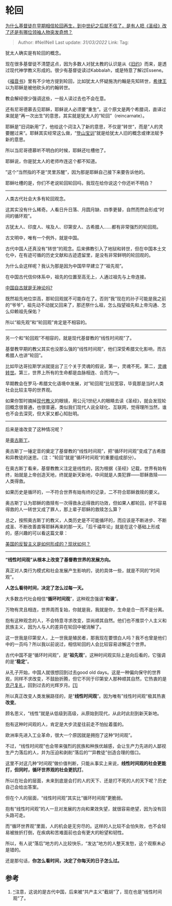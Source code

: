 # 轮回
[为什么基督徒在早期相信轮回再生，到中世纪之后就不信了，是有人把《圣经》改了还是有哪位领袖人物突发奇想？](https://www.zhihu.com/question/26531339/answer/2406368249)

> Author: #NellNell 
> Last update: *31/03/2022* 
> Link:
> Tag: 

犹太人确实是有轮回的概念。

现在很多基督徒不清楚这点，因为多数人对犹太教的认识是从《[旧约](https://www.zhihu.com/search?q=%E6%97%A7%E7%BA%A6&search_source=Entity&hybrid_search_source=Entity&hybrid_search_extra=%7B%22sourceType%22%3A%22answer%22%2C%22sourceId%22%3A2406368249%7D)》而来，是透过现代神学教义形成的。很少有基督徒读过Kabbalah，或是特意了解过Essene。

《[福音书](https://www.zhihu.com/search?q=%E7%A6%8F%E9%9F%B3%E4%B9%A6&search_source=Entity&hybrid_search_source=Entity&hybrid_search_extra=%7B%22sourceType%22%3A%22answer%22%2C%22sourceId%22%3A2406368249%7D)》里有不少地方提到轮回，比如犹太人怀疑施洗约翰是先知转世，[希律王](https://www.zhihu.com/search?q=%E5%B8%8C%E5%BE%8B%E7%8E%8B&search_source=Entity&hybrid_search_source=Entity&hybrid_search_extra=%7B%22sourceType%22%3A%22answer%22%2C%22sourceId%22%3A2406368249%7D)以为耶稣是被他砍头的约翰转世。

教会解经很少强调这些，一般人读过去也不会在意。

还有尼哥德慕去见耶稣，耶稣说人必须要“重生”。这个原文是两个希腊词，直译过来就是“再一次出生”的意思，其实就是犹太人的“轮回”（reincarnate）。

耶稣是”旧词新用“了，他给这个词注入了新的意思，不仅是”转世“，而是”人的灵要醒过来“。耶稣其实经常这么做，“[登山宝训](https://www.zhihu.com/search?q=%E7%99%BB%E5%B1%B1%E5%AE%9D%E8%AE%AD&search_source=Entity&hybrid_search_source=Entity&hybrid_search_extra=%7B%22sourceType%22%3A%22answer%22%2C%22sourceId%22%3A2406368249%7D)”就是给犹太人旧的概念或律法赋予新的意思。

所以当尼哥德慕听不明白的时候，耶稣还吐槽他了。

耶稣说，你是犹太人的老师咋连这个都不知道。

”这个“当然指的不是“灵里苏醒”，因为那是耶稣自己接下来要告诉他的。

耶稣吐槽的是，你们不老说轮回轮回吗，我现在给你说这个你还听不明白？

---

人类古代社会大多有轮回观念。

这其实没有什么稀奇。人看日升日落、月圆月缺、四季更替，自然而然会形成“时间的循环观”。

古犹太人、印度人、埃及人、印第安人、古希腊人……都有非常强烈的轮回观。

古文明中，唯有一个例外，就是中国。

古代中国人还真没有”转世“的观念。后来佛教引入了地狱和转世，但在中国本土文化中，在有迹可循的历史文献和古迹遗留里，是没有非常鲜明的轮回观的。

为什么会这样呢？我认为那是因为中国早早建立了“祖先观”。

在中国古代信仰体系中，祖先的位置至高无上，人通过祖先与上帝连接。

[中国自古就是无神论吗?](https://www.zhihu.com/question/29890589/answer/1625799748)

既然祖先地位崇高，那轮回观就不可能存在了。否则“我”现在的孙子可能是我之前的“爷爷”，祖先动不动就又回来了，那还祭什么祖，怎么指望祖先和上帝沟通、怎么仰赖祖先保佑？

所以“祖先观”和“轮回观”肯定是不相容的。

---

另一个和“轮回观”不相容的，就是现代基督教的“线性时间观”了。

基督教早期的教父其实也没那么强的“线性时间观”，他们深受希腊文化影响，而古希腊人也讲“轮回”。

比如毕达哥拉斯学派就提出了三个关于灵魂的假说，第一，灵魂不死。第二，[灵魂转世](https://www.zhihu.com/search?q=%E7%81%B5%E9%AD%82%E8%BD%AC%E4%B8%96&search_source=Entity&hybrid_search_source=Entity&hybrid_search_extra=%7B%22sourceType%22%3A%22answer%22%2C%22sourceId%22%3A2406368249%7D)。第三，世界上所有的生命都是血脉相连、合而为一。

早期教会在罗马-希腊文化语境中发展，对”轮回观“比较宽容，毕竟那是当时人类社会比较主导的世界观。

如果你暂时摘掉[现代教义](https://www.zhihu.com/search?q=%E7%8E%B0%E4%BB%A3%E6%95%99%E4%B9%89&search_source=Entity&hybrid_search_source=Entity&hybrid_search_extra=%7B%22sourceType%22%3A%22answer%22%2C%22sourceId%22%3A2406368249%7D)的眼镜，用公元1世纪人的眼睛去读《圣经》，就会发现轮回概念很普通，也很普遍，类似我们现代人说全球化、互联网，觉得理所当然，谁也不会去深究，但大家又都心知肚明。

---

后来是谁改变了这种情况呢？

是[奥古斯丁](https://www.zhihu.com/search?q=%E5%A5%A5%E5%8F%A4%E6%96%AF%E4%B8%81&search_source=Entity&hybrid_search_source=Entity&hybrid_search_extra=%7B%22sourceType%22%3A%22answer%22%2C%22sourceId%22%3A2406368249%7D)。

奥古斯丁一锤定音的奠定了基督教的“线性时间观”，把“循环时间观”变成了古希腊和异教徒的迷思。（注：”轮回“就是”循环时间观“的重要组成部分）。

在奥古斯丁看来，基督教教义注定是线性的，因为根据《圣经》记载，世界有始有终，始就是上帝创造天地，终就是新天新地，中间就是人类犯罪——耶稣救赎——人类得救。

如果历史是循环的，一不符合世界有始有终的记录，二不符合耶稣救赎的要义。

奥古斯丁认为耶稣的救赎有一次得救永远得救的功效，但如果人都轮回，好不容易得救的人一转世又成了罪人，那上辈子耶稣的救赎怎么算？

总之，按照奥古斯丁的教义，人类历史是不可能循环的，而应该是不断进步、不断成圣、不断改善直等耶稣再来的那一天。「后千禧年论」就是在这个基础上形成的，感兴趣的可以看这篇文章：

[美国的反智主义是如何形成的？现状如何？](https://www.zhihu.com/question/22922167/answer/1444768724)

---

**“线性时间观”从根本上改变了基督教世界的发展方向。**

真正对人类行为模式和社会发展产生影响的，说的具体一些，就是不同的“时间观”。

**人怎么看待时间，决定了怎么过每一天。**

  

  

大多数古代社会相信“**循环时间观**”，这种观念强调“**和谐**”。

万物有灵且相连，世界周而复始，你就是我，我就是你，生命是合一而不是分离。

抱有这种观念的人，不会特意寻求改变，崇尚顺其自然。他们也不推崇个人主义和民族主义，因为人与人的差异在轮回中被消解了。

这一世我是印第安人，上一世我是殖民者，那我现在要恨白人吗？我不也曾是他们中的一员吗？所以我以前说过，相信轮回的人会比较容易谅解这个世界。

  

  

古代中国不是“循环时间观”，是“**祖先观**”。这种时间观实际上是向后看的，它强调的是“**稳定**”。

从孔子开始，中国人就很想回到过去good old days。这是一种偏向保守的世界观，同样不求改变，不鼓励折腾，但它不同于印第安人那种顺其自然，它热衷的是[克己复礼](https://www.zhihu.com/search?q=%E5%85%8B%E5%B7%B1%E5%A4%8D%E7%A4%BC&search_source=Entity&hybrid_search_source=Entity&hybrid_search_extra=%7B%22sourceType%22%3A%22answer%22%2C%22sourceId%22%3A2406368249%7D)，回到过去的光辉岁月。[[1]](#ref_1)

  

  

所以真正改变人类发展路径的，是“**线性时间观**”。因为唯有”线性时间观“极其热衷**改变**。

顾名思义，“线性”就是从低级到高级，从原始到现代，从此时此刻到新天新地。

抱有这种时间观的人，肯定是大步流星往前走不怕扯着蛋的。

欧洲率先进入工业革命，很大一个原因就是拥抱了这种“时间观”。

不过，“线性时间观”也会带来强烈的民族和种族优越感，会让生产力先进的人鄙视生产力落后的人，并为压迫和剥削“落后的”“异教徒”创造合理的借口。

  

  

这里不对这几种“时间观”做价值判断，只能从事实上来说，**线性时间观的社会更能打，但同时，循环世界观的社会更抗打**。

所以在社会的层面，未来到底是会打的人的天下、还是打不死的人的天下呢？历史自己会给出答案。

但在个人的层面，“线性时间观”其实比“循环时间观”更脆弱。

抱有“线性时间观”的人一旦对发展的方向和果效失望，就很容易绝望，因为没有回头路可走。

而“循环世界观”里面，人的机会是无穷尽的。这样的人比较不会怕失败，也不会轻易被挫折打倒，在疾病和苦难面前也会有更大的盼望和韧性。

所以，有人说“落后”地方的人比较快乐，“发达”地方的人整天发愁，这个观察未必是错的。

还是那句话，**你怎么看时间，决定了你每天的日子怎么过。**

## 参考

1.  [^](#ref_1_0)注意，这说的是古代中国，后来被“共产主义”截胡“了，现在也是”线性时间观“了。